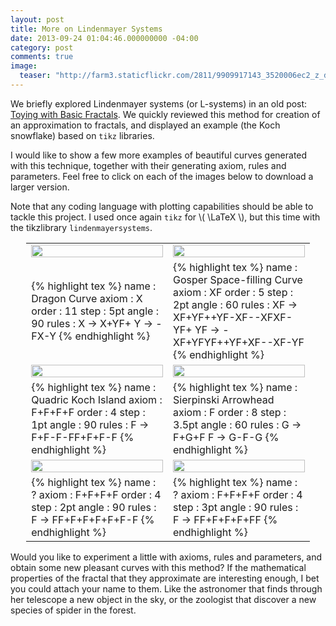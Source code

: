 ```yaml
---
layout: post
title: More on Lindenmayer Systems
date: 2013-09-24 01:04:46.000000000 -04:00
category: post
comments: true
image:
  teaser: "http://farm3.staticflickr.com/2811/9909917143_3520006ec2_z_d.jpg"
---
```



We briefly explored Lindenmayer systems (or L-systems) in an old post: <a href="http://blancosilva.github.io//post/2011/01/28/toying-with-basic-fractals.html">Toying with Basic Fractals</a>.   We quickly reviewed this method for creation of an approximation to fractals, and displayed an example (the Koch snowflake) based on `tikz` libraries.

I would like to show a few more examples of beautiful curves generated with this technique, together with their generating axiom, rules and parameters.  Feel free to click on each of the images below to download a larger version.

Note that any coding language with plotting capabilities should be able to tackle this project.  I used once again `tikz` for \\( \LaTeX \\), but this time with the tikzlibrary `lindenmayersystems`.

<table style="margin-left:auto;margin-right:auto;width:90%;border:0 white;">
<tr>
<td style="width:50%;border:0 white;vertical-align:middle;">
<a href="http://farm3.staticflickr.com/2808/9909917233_ae428083cb_d.jpg"><img src="http://farm3.staticflickr.com/2808/9909917233_ae428083cb_d.jpg" width="100%" /></a>
</td>
<td style="width:50%;border:0 white;vertical-align:middle;">
<a href="http://farm3.staticflickr.com/2811/9909917143_3520006ec2_z_d.jpg"><img src="http://farm3.staticflickr.com/2811/9909917143_3520006ec2_z_d.jpg" width="100%" /></a>
</td>
</tr>
<tr>
<td style="width:50%;border:0 white;">
{% highlight tex %}
name  : Dragon Curve
axiom : X
order : 11
step  : 5pt
angle : 90
rules :
        X -> X+YF+
        Y -> -FX-Y
{% endhighlight %}
</td>
<td style="width:50%;border:0 white;">
{% highlight tex %}
name  : Gosper Space-filling Curve
axiom : XF
order : 5
step  : 2pt
angle : 60
rules :
	XF -> XF+YF++YF-XF--XFXF-YF+
	YF -> -XF+YFYF++YF+XF--XF-YF
{% endhighlight %}
</td>
</tr>
<tr>
<td style="width:50%;border:0 white;vertical-align:middle;">
<a href="http://farm6.staticflickr.com/5549/9909916673_15bdd618fe_d.jpg"><img src="http://farm6.staticflickr.com/5549/9909916673_15bdd618fe_d.jpg" width="100%" /></a>
</td>
<td style="width:50%;border:0 white;vertical-align:middle;">
<a href="http://farm3.staticflickr.com/2874/9909747095_500419ca52_d.jpg"><img src="http://farm3.staticflickr.com/2874/9909747095_500419ca52_d.jpg" width="100%" /></a>
</td>
</tr>
<tr>
<td style="width:50%;border:0 white;">
{% highlight tex %}
name  : Quadric Koch Island
axiom : F+F+F+F
order : 4
step  : 1pt
angle : 90
rules :
        F -> F+F-F-FF+F+F-F
{% endhighlight %}
</td>
<td style="width:50%;border:0 white;">
{% highlight tex %}
name  : Sierpinski Arrowhead
axiom : F
order : 8
step  : 3.5pt
angle : 60
rules :
        G -> F+G+F
        F -> G-F-G
{% endhighlight %}
</td>
</tr>
<tr>
<td style="width:50%;border:0 white;vertical-align:middle;">
<a href="http://farm4.staticflickr.com/3696/9915286545_2f7813f4a8_d.jpg"><img src="http://farm4.staticflickr.com/3696/9915286545_2f7813f4a8_d.jpg" width="100%" /></a>
</td>
<td style="width:50%;border:0 white;vertical-align:middle;">
<a href="http://farm3.staticflickr.com/2849/9915456673_38a82dfeb5_d.jpg"><img src="http://farm3.staticflickr.com/2849/9915456673_38a82dfeb5_d.jpg" width="100%" /></a>
</td>
</tr>
<tr>
<td style="width:50%;border:0 white;">
{% highlight tex %}
name  : ?
axiom : F+F+F+F
order : 4
step  : 2pt
angle : 90
rules :
        F -> FF+F+F+F+F+F-F
{% endhighlight %}
</td>
<td style="width:50%;border:0 white;">
{% highlight tex %}
name  : ?
axiom : F+F+F+F
order : 4
step  : 3pt
angle : 90
rules :
        F -> FF+F+F+F+FF
{% endhighlight %}
</td>
</tr>
</table>

Would you like to experiment a little with axioms, rules and parameters, and obtain some new pleasant curves with this method?  If the mathematical properties of the fractal that they approximate are interesting enough, I bet you could attach your name to them.  Like the astronomer that finds through her telescope a new object in the sky, or the zoologist that discover a new species of spider in the forest.
